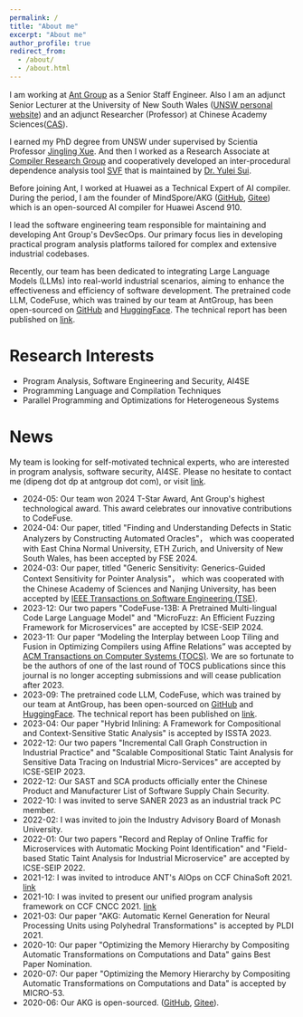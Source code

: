 ```yaml
---
permalink: /
title: "About me"
excerpt: "About me"
author_profile: true
redirect_from: 
  - /about/
  - /about.html
---
```

<!-- I am an adjunct senior lecturer working with Scientia Professor [Jingling Xue](http://www.cse.unsw.edu.au/~jingling) at School of Computer Science and Engineering, The University of New South Wales. -->

I am working at [Ant Group](https://www.antgroup.com/) as a Senior Staﬀ Engineer. Also I am an adjunct Senior Lecturer at the University of New South Wales ([UNSW personal website](http://www.cse.unsw.edu.au/~pengd/)) and an adjunct Researcher (Professor) at Chinese Academy Sciences([CAS](http://english.cas.cn/)).

I earned my PhD degree from UNSW under supervised by Scientia Professor [Jingling Xue](http://www.cse.unsw.edu.au/~jingling). And then I worked as a Research Associate at [Compiler Research Group](http://www.cse.unsw.edu.au/~corg/) and cooperatively developed an inter-procedural dependence analysis tool [SVF](http://svf-tools.github.io/SVF/) that is maintained by [Dr. Yulei Sui](https://yuleisui.github.io/).

Before joining Ant, I worked at Huawei as a Technical Expert of AI compiler. During the period, I am the founder of MindSpore/AKG ([GitHub](https://github.com/mindspore-ai/akg), [Gitee](https://github.com/mindspore-ai/akg)) which is an open-sourced AI compiler for Huawei Ascend 910.

I lead the software engineering team responsible for maintaining and developing Ant Group's DevSecOps. Our primary focus lies in developing practical program analysis platforms tailored for complex and extensive industrial codebases. 

Recently, our team has been dedicated to integrating Large Language Models (LLMs) into real-world industrial scenarios, aiming to enhance the effectiveness and efficiency of software development. 
The pretrained code LLM, CodeFuse, which was trained by our team at AntGroup, has been open-sourced on [GitHub](https://github.com/codefuse-ai)  and [HuggingFace](https://huggingface.co/codefuse-ai). The technical report has been published on [link](https://arxiv.org/abs/2310.06266). 

Research Interests
======
* Program Analysis, Software Engineering and Security, AI4SE
* Programming Language and Compilation Techniques
* Parallel Programming and Optimizations for Heterogeneous Systems


News
======
My team is looking for self-motivated technical experts, who are interested in program analysis, software security, AI4SE. Please no hesitate to contact me (dipeng dot dp at antgroup dot com), or visit [link](https://talent.antgroup.com/off-campus-position?positionId=1934017).

* 2024-05: Our team won 2024 T-Star Award, Ant Group's highest technological award. This award celebrates our innovative contributions to CodeFuse.
* 2024-04: Our paper, titled "Finding and Understanding Defects in Static Analyzers by Constructing Automated Oracles"， which was cooperated with East China Normal University, ETH Zurich, and University of New South Wales, has been accepted by FSE 2024.
* 2024-03: Our paper, titled "Generic Sensitivity: Generics-Guided Context Sensitivity for Pointer Analysis"， which was cooperated with the Chinese Academy of Sciences and Nanjing University, has been accepted by [IEEE Transactions on Software Engineering (TSE)](https://ieeexplore.ieee.org/xpl/RecentIssue.jsp?punumber=32).
* 2023-12: Our two papers "CodeFuse-13B: A Pretrained Multi-lingual Code Large Language Model" and "MicroFuzz: An Efficient Fuzzing Framework for Microservices" are accepted by ICSE-SEIP 2024.
* 2023-11: Our paper “Modeling the Interplay between Loop Tiling and Fusion in Optimizing Compilers using Affine Relations” was accepted by [ACM Transactions on Computer Systems (TOCS)](https://dl.acm.org/journal/tocs). We are so fortunate to be the authors of one of the last round of TOCS publications since this journal is no longer accepting submissions and will cease publication after 2023.
* 2023-09: The pretrained code LLM, CodeFuse, which was trained by our team at AntGroup, has been open-sourced on [GitHub](https://github.com/codefuse-ai) and [HuggingFace](https://huggingface.co/codefuse-ai). The technical report has been published on [link](https://arxiv.org/abs/2310.06266). 
* 2023-04: Our paper "Hybrid Inlining: A Framework for Compositional and Context-Sensitive Static Analysis" is accepted by ISSTA 2023.
* 2022-12: Our two papers "Incremental Call Graph Construction in Industrial Practice" and "Scalable Compositional Static Taint Analysis for Sensitive Data Tracing on Industrial Micro-Services" are accepted by ICSE-SEIP 2023.
* 2022-12: Our SAST and SCA products officially enter the Chinese Product and Manufacturer List of Software Supply Chain Security.
* 2022-10: I was invited to serve SANER 2023 as an industrial track PC member.
* 2022-02: I was invited to join the Industry Advisory Board of Monash University.
* 2022-01: Our two papers "Record and Replay of Online Traffic for Microservices with Automatic Mocking Point Identification" and "Field-based Static Taint Analysis for Industrial Microservice" are accepted by ICSE-SEIP 2022.
* 2021-12: I was invited to introduce ANT's AIOps on CCF ChinaSoft 2021. [link](http://chinasoft.ccf.org.cn/schedule/special/6.html)
* 2021-10: I was invited to present our unified program analysis framework on CCF CNCC 2021. [link](https://zhuanlan.zhihu.com/p/417330325)
* 2021-03: Our paper "AKG: Automatic Kernel Generation for Neural Processing Units using Polyhedral Transformations" is accepted by PLDI 2021.
* 2020-10: Our paper "Optimizing the Memory Hierarchy by Compositing Automatic Transformations on Computations and Data" gains Best Paper Nomination. 
* 2020-07: Our paper "Optimizing the Memory Hierarchy by Compositing Automatic Transformations on Computations and Data" is accepted by MICRO-53.
* 2020-06: Our AKG is open-sourced. ([GitHub](https://github.com/mindspore-ai/akg), [Gitee](https://github.com/mindspore-ai/akg)). 


